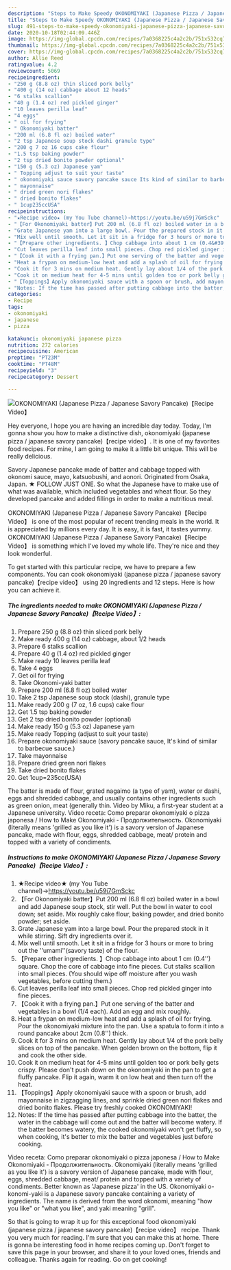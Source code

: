 ```yaml
---
description: "Steps to Make Speedy OKONOMIYAKI (Japanese Pizza / Japanese Savory Pancake)【Recipe Video】"
title: "Steps to Make Speedy OKONOMIYAKI (Japanese Pizza / Japanese Savory Pancake)【Recipe Video】"
slug: 491-steps-to-make-speedy-okonomiyaki-japanese-pizza-japanese-savory-pancakerecipe-video
date: 2020-10-18T02:44:09.446Z
image: https://img-global.cpcdn.com/recipes/7a0368225c4a2c2b/751x532cq70/okonomiyaki-japanese-pizza-japanese-savory-pancakerecipe-video-recipe-main-photo.jpg
thumbnail: https://img-global.cpcdn.com/recipes/7a0368225c4a2c2b/751x532cq70/okonomiyaki-japanese-pizza-japanese-savory-pancakerecipe-video-recipe-main-photo.jpg
cover: https://img-global.cpcdn.com/recipes/7a0368225c4a2c2b/751x532cq70/okonomiyaki-japanese-pizza-japanese-savory-pancakerecipe-video-recipe-main-photo.jpg
author: Allie Reed
ratingvalue: 4.2
reviewcount: 5069
recipeingredient:
- "250 g (8.8 oz) thin sliced pork belly"
- "400 g (14 oz) cabbage about 12 heads"
- "6 stalks scallion"
- "40 g (1.4 oz) red pickled ginger"
- "10 leaves perilla leaf"
- "4 eggs"
- " oil for frying"
- " Okonomiyaki batter"
- "200 ml (6.8 fl oz) boiled water"
- "2 tsp Japanese soup stock dashi granule type"
- "200 g 7 oz 16 cups cake flour"
- "1.5 tsp baking powder"
- "2 tsp dried bonito powder optional"
- "150 g (5.3 oz) Japanese yam"
- " Topping adjust to suit your taste"
- " okonomiyaki sauce savory pancake sauce Its kind of similar to barbecue sauce"
- " mayonnaise"
- " dried green nori flakes"
- " dried bonito flakes"
- " 1cup235ccUSA"
recipeinstructions:
- "★Recipe video★ (my You Tube channel)→https://youtu.be/u59j7GmSckc"
- "【For Okonomiyaki batter】Put 200 ml (6.8 fl oz) boiled water in a bowl and add Japanese soup stock, stir well. Put the bowl in water to cool down; set aside. Mix roughly cake flour, baking powder, and dried bonito powder; set aside."
- "Grate Japanese yam into a large bowl. Pour the prepared stock in it while stirring. Sift dry ingredients over it."
- "Mix well until smooth. Let it sit in a fridge for 3 hours or more to bring out the &#39;&#39;umami&#39;&#39;(savory taste) of the flour."
- "【Prepare other ingredients. 】Chop cabbage into about 1 cm (0.4&#39;&#39;) square. Chop the core of cabbage into fine pieces. Cut stalks scallion into small pieces. (You should wipe off moisture after you wash vegetables, before cutting them.)"
- "Cut leaves perilla leaf into small pieces. Chop red pickled ginger into fine pieces."
- "【Cook it with a frying pan.】Put one serving of the batter and vegetables in a bowl (1/4 each). Add an egg and mix roughly."
- "Heat a frypan on medium-low heat and add a splash of oil for frying. Pour the okonomiyaki mixture into the pan. Use a spatula to form it into a round pancake about 2cm (0.8&#39;&#39;) thick."
- "Cook it for 3 mins on medium heat. Gently lay about 1/4 of the pork belly slices on top of the pancake. When golden brown on the bottom, flip it and cook the other side."
- "Cook it on medium heat for 4-5 mins until golden too or pork belly gets crispy. Please don&#39;t push down on the okonomiyaki in the pan to get a fluffy pancake. Flip it again, warm it on low heat and then turn off the heat."
- "【Toppings】Apply okonomiyaki sauce with a spoon or brush, add mayonnaise in zigzagging lines, and sprinkle dried green nori flakes and dried bonito flakes. Please try freshly cooked OKONOMIYAKI!"
- "Notes: If the time has passed after putting cabbage into the batter, the water in the cabbage will come out and the batter will become watery. If the batter becomes watery, the cooked okonomiyaki won&#39;t get fluffy, so when cooking, it&#39;s better to mix the batter and vegetables just before cooking."
categories:
- Recipe
tags:
- okonomiyaki
- japanese
- pizza

katakunci: okonomiyaki japanese pizza 
nutrition: 272 calories
recipecuisine: American
preptime: "PT23M"
cooktime: "PT48M"
recipeyield: "3"
recipecategory: Dessert

---
```



![OKONOMIYAKI (Japanese Pizza / Japanese Savory Pancake)【Recipe Video】](https://img-global.cpcdn.com/recipes/7a0368225c4a2c2b/751x532cq70/okonomiyaki-japanese-pizza-japanese-savory-pancakerecipe-video-recipe-main-photo.jpg)

Hey everyone, I hope you are having an incredible day today. Today, I'm gonna show you how to make a distinctive dish, okonomiyaki (japanese pizza / japanese savory pancake)【recipe video】. It is one of my favorites food recipes. For mine, I am going to make it a little bit unique. This will be really delicious.

Savory Japanese pancake made of batter and cabbage topped with okonomi sauce, mayo, katsuobushi, and aonori. Originated from Osaka, Japan. ★ FOLLOW JUST ONE. So what the Japanese have to make use of what was available, which included vegetables and wheat flour. So they developed pancake and added fillings in order to make a nutritious meal.

OKONOMIYAKI (Japanese Pizza / Japanese Savory Pancake)【Recipe Video】 is one of the most popular of recent trending meals in the world. It is appreciated by millions every day. It is easy, it is fast, it tastes yummy. OKONOMIYAKI (Japanese Pizza / Japanese Savory Pancake)【Recipe Video】 is something which I've loved my whole life. They're nice and they look wonderful.


To get started with this particular recipe, we have to prepare a few components. You can cook okonomiyaki (japanese pizza / japanese savory pancake)【recipe video】 using 20 ingredients and 12 steps. Here is how you can achieve it.

<!--inarticleads1-->

##### The ingredients needed to make OKONOMIYAKI (Japanese Pizza / Japanese Savory Pancake)【Recipe Video】:

1. Prepare 250 g (8.8 oz) thin sliced pork belly
1. Make ready 400 g (14 oz) cabbage, about 1/2 heads
1. Prepare 6 stalks scallion
1. Prepare 40 g (1.4 oz) red pickled ginger
1. Make ready 10 leaves perilla leaf
1. Take 4 eggs
1. Get  oil for frying
1. Take  Okonomi-yaki batter
1. Prepare 200 ml (6.8 fl oz) boiled water
1. Take 2 tsp Japanese soup stock (dashi), granule type
1. Make ready 200 g (7 oz, 1.6 cups) cake flour
1. Get 1.5 tsp baking powder
1. Get 2 tsp dried bonito powder (optional)
1. Make ready 150 g (5.3 oz) Japanese yam
1. Make ready  Topping (adjust to suit your taste)
1. Prepare  okonomiyaki sauce (savory pancake sauce, It&#39;s kind of similar to barbecue sauce.)
1. Take  mayonnaise
1. Prepare  dried green nori flakes
1. Take  dried bonito flakes
1. Get  1cup=235cc(USA)


The batter is made of flour, grated nagaimo (a type of yam), water or dashi, eggs and shredded cabbage, and usually contains other ingredients such as green onion, meat (generally thin. Video by Miku, a first-year student at a Japanese university. Video receta: Como preparar okonomiyaki o pizza japonesa / How to Make Okonomiyaki - Продолжительность. Okonomiyaki (literally means &#39;grilled as you like it&#39;) is a savory version of Japanese pancake, made with flour, eggs, shredded cabbage, meat/ protein and topped with a variety of condiments. 

<!--inarticleads2-->

##### Instructions to make OKONOMIYAKI (Japanese Pizza / Japanese Savory Pancake)【Recipe Video】:

1. ★Recipe video★ (my You Tube channel)→https://youtu.be/u59j7GmSckc
1. 【For Okonomiyaki batter】Put 200 ml (6.8 fl oz) boiled water in a bowl and add Japanese soup stock, stir well. Put the bowl in water to cool down; set aside. Mix roughly cake flour, baking powder, and dried bonito powder; set aside.
1. Grate Japanese yam into a large bowl. Pour the prepared stock in it while stirring. Sift dry ingredients over it.
1. Mix well until smooth. Let it sit in a fridge for 3 hours or more to bring out the &#39;&#39;umami&#39;&#39;(savory taste) of the flour.
1. 【Prepare other ingredients. 】Chop cabbage into about 1 cm (0.4&#39;&#39;) square. Chop the core of cabbage into fine pieces. Cut stalks scallion into small pieces. (You should wipe off moisture after you wash vegetables, before cutting them.)
1. Cut leaves perilla leaf into small pieces. Chop red pickled ginger into fine pieces.
1. 【Cook it with a frying pan.】Put one serving of the batter and vegetables in a bowl (1/4 each). Add an egg and mix roughly.
1. Heat a frypan on medium-low heat and add a splash of oil for frying. Pour the okonomiyaki mixture into the pan. Use a spatula to form it into a round pancake about 2cm (0.8&#39;&#39;) thick.
1. Cook it for 3 mins on medium heat. Gently lay about 1/4 of the pork belly slices on top of the pancake. When golden brown on the bottom, flip it and cook the other side.
1. Cook it on medium heat for 4-5 mins until golden too or pork belly gets crispy. Please don&#39;t push down on the okonomiyaki in the pan to get a fluffy pancake. Flip it again, warm it on low heat and then turn off the heat.
1. 【Toppings】Apply okonomiyaki sauce with a spoon or brush, add mayonnaise in zigzagging lines, and sprinkle dried green nori flakes and dried bonito flakes. Please try freshly cooked OKONOMIYAKI!
1. Notes: If the time has passed after putting cabbage into the batter, the water in the cabbage will come out and the batter will become watery. If the batter becomes watery, the cooked okonomiyaki won&#39;t get fluffy, so when cooking, it&#39;s better to mix the batter and vegetables just before cooking.


Video receta: Como preparar okonomiyaki o pizza japonesa / How to Make Okonomiyaki - Продолжительность. Okonomiyaki (literally means &#39;grilled as you like it&#39;) is a savory version of Japanese pancake, made with flour, eggs, shredded cabbage, meat/ protein and topped with a variety of condiments. Better known as &#39;Japanese pizza&#39; in the US. Okonomiyaki o-konomi-yaki is a Japanese savory pancake containing a variety of ingredients. The name is derived from the word okonomi, meaning &#34;how you like&#34; or &#34;what you like&#34;, and yaki meaning &#34;grill&#34;. 

So that is going to wrap it up for this exceptional food okonomiyaki (japanese pizza / japanese savory pancake)【recipe video】 recipe. Thank you very much for reading. I'm sure that you can make this at home. There is gonna be interesting food in home recipes coming up. Don't forget to save this page in your browser, and share it to your loved ones, friends and colleague. Thanks again for reading. Go on get cooking!
